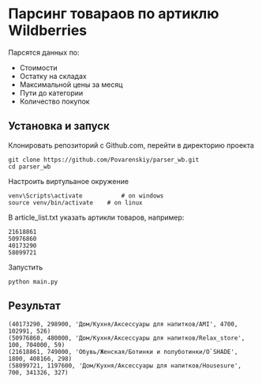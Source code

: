 # Парсинг товараов по артиклю Wildberries

Парсятся данных по:
* Стоимости
* Остатку на складах
* Максимальной цены за месяц
* Пути до категории
* Количество покупок 

## Установка и запуск

Клонировать репозиторий с Github.com, перейти в директорию проекта  
````
git clone https://github.com/Povarenskiy/parser_wb.git
cd parser_wb
````
Настроить виртульаное окружение
````
venv\Scripts\activate           # on windows
source venv/bin/activate    # on linux
````
В article_list.txt указать артикли товаров, например:
````
21618861
50976860
40173290
58099721
````
Запустить
````
python main.py
````

## Результат 

````
(40173290, 298900, 'Дом/Кухня/Аксессуары для напитков/AMI', 4700, 102991, 526)
(50976860, 480000, 'Дом/Кухня/Аксессуары для напитков/Relax_store', 100, 704000, 59)
(21618861, 749000, 'Обувь/Женская/Ботинки и полуботинки/O`SHADE', 1800, 408166, 298)
(58099721, 1197600, 'Дом/Кухня/Аксессуары для напитков/Housesure', 700, 341326, 327)
````
